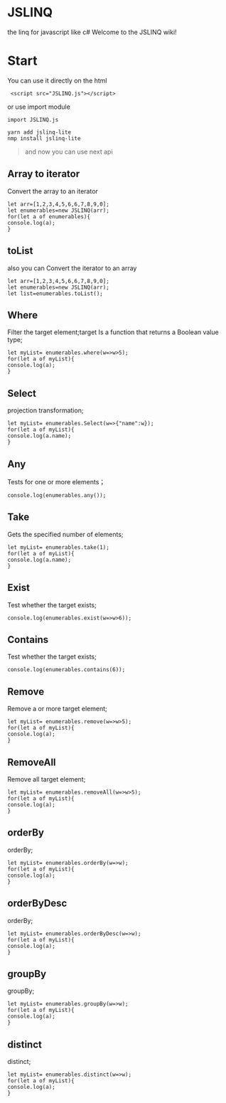 # JSLINQ
the linq for javascript like c#
Welcome to the JSLINQ wiki!
# Start
You can use it directly on the html 
```
 <script src="JSLINQ.js"></script>
```
or 
use import module
```
import JSLINQ.js
```
```
yarn add jslinq-lite
nmp install jslinq-lite
```

>and now you can use next api

## Array to iterator
Convert the array to an iterator
```
let arr=[1,2,3,4,5,6,6,7,8,9,0];
let enumerables=new JSLINQ(arr);
for(let a of enumerables){
console.log(a);
}
```

## toList
also you can Convert the iterator to an array
```
let arr=[1,2,3,4,5,6,6,7,8,9,0];
let enumerables=new JSLINQ(arr);
let list=enumerables.toList();
```

## Where 
Filter the target element;target Is a function that returns a Boolean value type;
```
let myList= enumerables.where(w=>w>5);
for(let a of myList){
console.log(a);
}
```

## Select 
projection transformation;
```
let myList= enumerables.Select(w=>{"name":w});
for(let a of myList){
console.log(a.name);
}
```

## Any
Tests for  one or more elements；
```
console.log(enumerables.any());
```

## Take
Gets the specified number of elements;
```
let myList= enumerables.take(1);
for(let a of myList){
console.log(a.name);
}
```

## Exist
Test whether the target exists;
```
console.log(enumerables.exist(w=>w>6));
```

## Contains
Test whether the target exists;
```
console.log(enumerables.contains(6));
```

## Remove
Remove a or more target element;
```
let myList= enumerables.remove(w=>w>5);
for(let a of myList){
console.log(a);
}
```

## RemoveAll
Remove all target element;
```
let myList= enumerables.removeAll(w=>w>5);
for(let a of myList){
console.log(a);
}
```
## orderBy
orderBy;
```
let myList= enumerables.orderBy(w=>w);
for(let a of myList){
console.log(a);
}
```
## orderByDesc
orderBy;
```
let myList= enumerables.orderByDesc(w=>w);
for(let a of myList){
console.log(a);
}
```
## groupBy
groupBy;
```
let myList= enumerables.groupBy(w=>w);
for(let a of myList){
console.log(a);
}
```
## distinct
distinct;
```
let myList= enumerables.distinct(w=>w);
for(let a of myList){
console.log(a);
}
```
